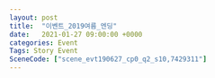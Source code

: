 ```yaml
---
layout: post
title:  "이벤트_2019여름_엔딩"
date:   2021-01-27 09:00:00 +0000
categories: Event
Tags: Story Event
SceneCode: ["scene_evt190627_cp0_q2_s10,7429311"]
---
```

